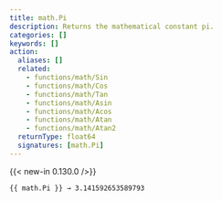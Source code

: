 ```yaml
---
title: math.Pi
description: Returns the mathematical constant pi.
categories: []
keywords: []
action:
  aliases: []
  related:
    - functions/math/Sin
    - functions/math/Cos
    - functions/math/Tan
    - functions/math/Asin
    - functions/math/Acos
    - functions/math/Atan
    - functions/math/Atan2
  returnType: float64
  signatures: [math.Pi]
---
```


{{< new-in 0.130.0 />}}

```go-html-template
{{ math.Pi }} → 3.141592653589793
```
